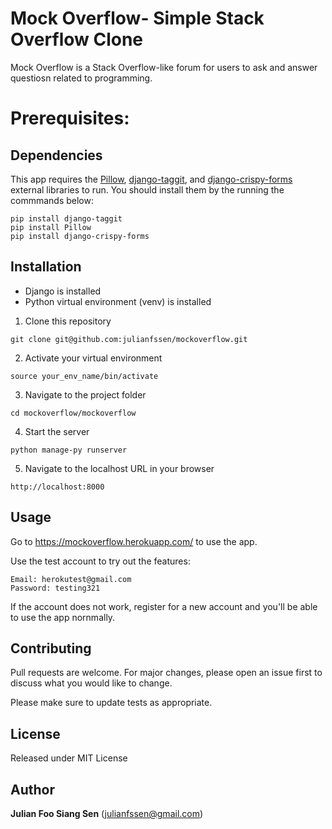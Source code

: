 # Mock Overflow- Simple Stack Overflow Clone

Mock Overflow is a Stack Overflow-like forum for users to ask and answer questiosn related to programming.

# Prerequisites:

## Dependencies

This app requires the <a href="https://pillow.readthedocs.io/en/stable/index.html">Pillow</a>, <a href="https://django-taggit.readthedocs.io/en/latest/">django-taggit</a>, and <a href="https://django-crispy-forms.readthedocs.io/en/latest/install.html">django-crispy-forms</a> external libraries to run. You should install them by the running the commmands below:

~~~
pip install django-taggit
pip install Pillow
pip install django-crispy-forms
~~~

## Installation

* Django is installed
* Python virtual environment (venv) is installed

1) Clone this repository 
~~~
git clone git@github.com:julianfssen/mockoverflow.git
~~~
2) Activate your virtual environment 
~~~
source your_env_name/bin/activate
~~~
3) Navigate to the project folder 
~~~
cd mockoverflow/mockoverflow
~~~
4) Start the server 
~~~
python manage-py runserver
~~~
5) Navigate to the localhost URL in your browser 
~~~
http://localhost:8000
~~~

## Usage

Go to https://mockoverflow.herokuapp.com/ to use the app.

Use the test account to try out the features:

~~~
Email: herokutest@gmail.com
Password: testing321
~~~

If the account does not work, register for a new account and you'll be able to use the app nornmally.

## Contributing
Pull requests are welcome. For major changes, please open an issue first to discuss what you would like to change.

Please make sure to update tests as appropriate.

## License
Released under MIT License

## Author
<strong>Julian Foo Siang Sen</strong> (julianfssen@gmail.com)
